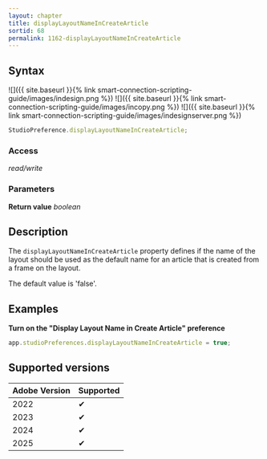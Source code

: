 ```yaml
---
layout: chapter
title: displayLayoutNameInCreateArticle
sortid: 68
permalink: 1162-displayLayoutNameInCreateArticle
---
```


## Syntax

![]({{ site.baseurl }}{% link smart-connection-scripting-guide/images/indesign.png %}) ![]({{ site.baseurl }}{% link smart-connection-scripting-guide/images/incopy.png %}) ![]({{ site.baseurl }}{% link smart-connection-scripting-guide/images/indesignserver.png %})

```javascript
StudioPreference.displayLayoutNameInCreateArticle;
```

### Access

_read/write_

### Parameters

**Return value** _boolean_

## Description

The `displayLayoutNameInCreateArticle` property defines if the name of the layout should be used as the default name for an article that is created from a frame on the layout.

The default value is 'false'.

## Examples

**Turn on the "Display Layout Name in Create Article" preference**

```javascript
app.studioPreferences.displayLayoutNameInCreateArticle = true;
```

## Supported versions

| Adobe Version | Supported |
| ------------- | --------- |
| 2022          | ✔         |
| 2023          | ✔         |
| 2024          | ✔         |
| 2025          | ✔         |


